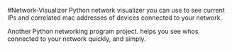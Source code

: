 #Network-Visualizer
Python network visualizer you can use to see current IPs and correlated mac addresses of devices connected to your network.


Another Python networking program project. helps you see whos connected to your network quickly, and simply.
